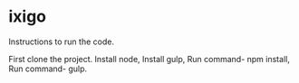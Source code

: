 # ixigo
Instructions to run the code.

First clone the project.
Install node,
Install gulp,
Run command- npm install,
Run command- gulp.
